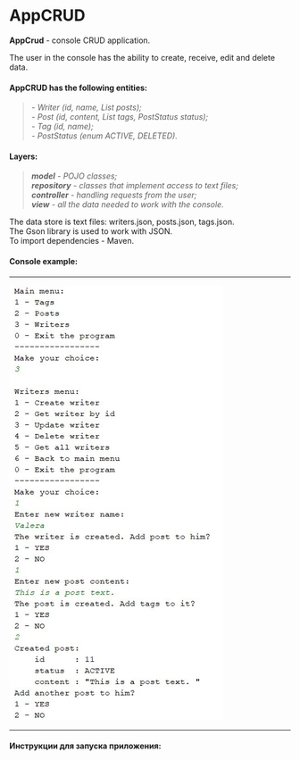 # AppCRUD

**AppCrud** - console CRUD application.

The user in the console has the ability to create, receive, edit and delete data.

#### AppCRUD has the following entities:  
>*- Writer (id, name, List<Post> posts);*  
*- Post (id, content, List<Tag> tags, PostStatus status);*   
*- Tag (id, name);*  
*- PostStatus (enum ACTIVE, DELETED).*

#### Layers:     
> ***model*** - *POJO classes;*   
***repository*** - *classes that implement access to text files;*   
***controller*** - *handling requests from the user;*   
***view*** - *all the data needed to work with the console.*   

The data store is text files: writers.json, posts.json, tags.json.  
The Gson library is used to work with JSON.  
To import dependencies - Maven.

#### Console example:
___
![screen](screen.jpg)
___
#### Инструкции для запуска приложения:


